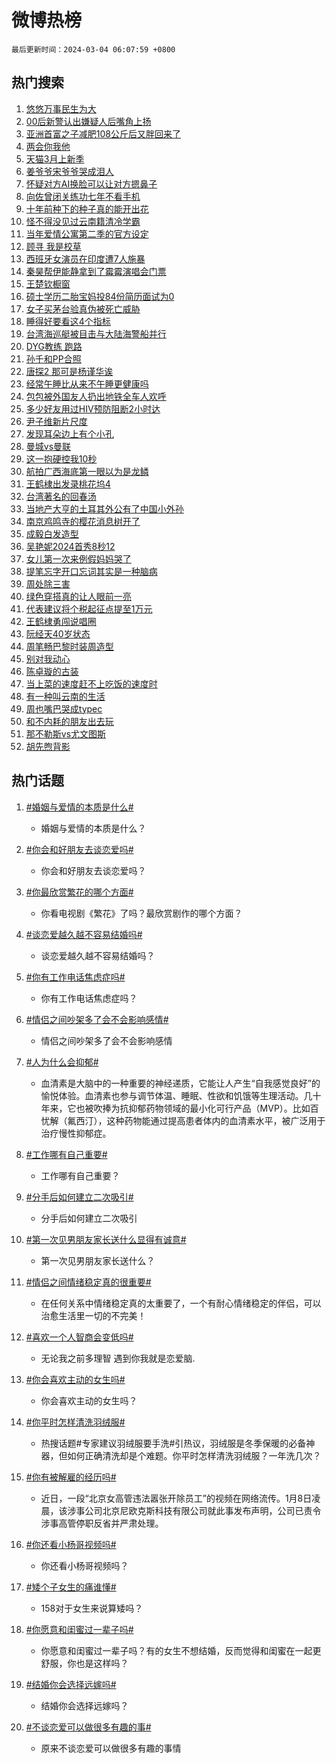 # 微博热榜

`最后更新时间：2024-03-04 06:07:59 +0800`

## 热门搜索

1. [悠悠万事民生为大](https://m.weibo.cn/search?containerid=100103type%3D1%26t%3D10%26q%3D%23%E6%82%A0%E6%82%A0%E4%B8%87%E4%BA%8B%E6%B0%91%E7%94%9F%E4%B8%BA%E5%A4%A7%23&stream_entry_id=51&isnewpage=1&extparam=seat%3D1%26pos%3D0%26cate%3D10103%26stream_entry_id%3D51%26dgr%3D0%26q%3D%2523%25E6%2582%25A0%25E6%2582%25A0%25E4%25B8%2587%25E4%25BA%258B%25E6%25B0%2591%25E7%2594%259F%25E4%25B8%25BA%25E5%25A4%25A7%2523%26c_type%3D51%26filter_type%3Drealtimehot%26display_time%3D1709503678%26pre_seqid%3D17095036780890412475)
1. [00后新警认出嫌疑人后嘴角上扬](https://m.weibo.cn/search?containerid=100103type%3D1%26t%3D10%26q%3D%2300%E5%90%8E%E6%96%B0%E8%AD%A6%E8%AE%A4%E5%87%BA%E5%AB%8C%E7%96%91%E4%BA%BA%E5%90%8E%E5%98%B4%E8%A7%92%E4%B8%8A%E6%89%AC%23&stream_entry_id=31&isnewpage=1&extparam=seat%3D1%26flag%3D32768%26band_rank%3D1%26q%3D%252300%25E5%2590%258E%25E6%2596%25B0%25E8%25AD%25A6%25E8%25AE%25A4%25E5%2587%25BA%25E5%25AB%258C%25E7%2596%2591%25E4%25BA%25BA%25E5%2590%258E%25E5%2598%25B4%25E8%25A7%2592%25E4%25B8%258A%25E6%2589%25AC%2523%26c_type%3D31%26cate%3D5001%26stream_entry_id%3D31%26dgr%3D0%26pos%3D0%26lcate%3D5001%26filter_type%3Drealtimehot%26realpos%3D1%26display_time%3D1709503678%26pre_seqid%3D17095036780890412475)
1. [亚洲首富之子减肥108公斤后又胖回来了](https://m.weibo.cn/search?containerid=100103type%3D1%26t%3D10%26q%3D%23%E4%BA%9A%E6%B4%B2%E9%A6%96%E5%AF%8C%E4%B9%8B%E5%AD%90%E5%87%8F%E8%82%A5108%E5%85%AC%E6%96%A4%E5%90%8E%E5%8F%88%E8%83%96%E5%9B%9E%E6%9D%A5%E4%BA%86%23&stream_entry_id=31&isnewpage=1&extparam=seat%3D1%26flag%3D2%26band_rank%3D2%26q%3D%2523%25E4%25BA%259A%25E6%25B4%25B2%25E9%25A6%2596%25E5%25AF%258C%25E4%25B9%258B%25E5%25AD%2590%25E5%2587%258F%25E8%2582%25A5108%25E5%2585%25AC%25E6%2596%25A4%25E5%2590%258E%25E5%258F%2588%25E8%2583%2596%25E5%259B%259E%25E6%259D%25A5%25E4%25BA%2586%2523%26c_type%3D31%26cate%3D5001%26stream_entry_id%3D31%26dgr%3D0%26pos%3D1%26lcate%3D5001%26filter_type%3Drealtimehot%26realpos%3D2%26display_time%3D1709503678%26pre_seqid%3D17095036780890412475)
1. [两会你我他](https://m.weibo.cn/search?containerid=100103type%3D1%26t%3D10%26q%3D%23%E4%B8%A4%E4%BC%9A%E4%BD%A0%E6%88%91%E4%BB%96%23&stream_entry_id=31&isnewpage=1&extparam=seat%3D1%26flag%3D0%26band_rank%3D3%26q%3D%2523%25E4%25B8%25A4%25E4%25BC%259A%25E4%25BD%25A0%25E6%2588%2591%25E4%25BB%2596%2523%26c_type%3D31%26cate%3D5001%26stream_entry_id%3D31%26dgr%3D0%26pos%3D2%26lcate%3D5001%26filter_type%3Drealtimehot%26realpos%3D3%26display_time%3D1709503678%26pre_seqid%3D17095036780890412475)
1. [天猫3月上新季](https://m.weibo.cn/search?containerid=100103type%3D1%26t%3D10%26q%3D%23%E5%A4%A9%E7%8C%AB3%E6%9C%88%E4%B8%8A%E6%96%B0%E5%AD%A3%23&stream_entry_id=31&isnewpage=1&extparam=seat%3D1%26pos%3D3%26band_rank%3D4%26q%3D%2523%25E5%25A4%25A9%25E7%258C%25AB3%25E6%259C%2588%25E4%25B8%258A%25E6%2596%25B0%25E5%25AD%25A3%2523%26c_type%3D31%26dgr%3D0%26adid%3D225675%26cate%3D5001%26stream_entry_id%3D31%26topic_ad%3D1%26lcate%3D5001%26filter_type%3Drealtimehot%26is_ad_pos%3D1%26display_time%3D1709503678%26pre_seqid%3D17095036780890412475)
1. [姜爷爷宋爷爷哭成泪人](https://m.weibo.cn/search?containerid=100103type%3D1%26t%3D10%26q%3D%23%E5%A7%9C%E7%88%B7%E7%88%B7%E5%AE%8B%E7%88%B7%E7%88%B7%E5%93%AD%E6%88%90%E6%B3%AA%E4%BA%BA%23&stream_entry_id=31&isnewpage=1&extparam=seat%3D1%26flag%3D2%26band_rank%3D4%26q%3D%2523%25E5%25A7%259C%25E7%2588%25B7%25E7%2588%25B7%25E5%25AE%258B%25E7%2588%25B7%25E7%2588%25B7%25E5%2593%25AD%25E6%2588%2590%25E6%25B3%25AA%25E4%25BA%25BA%2523%26c_type%3D31%26cate%3D5001%26stream_entry_id%3D31%26dgr%3D0%26pos%3D4%26lcate%3D5001%26filter_type%3Drealtimehot%26realpos%3D4%26display_time%3D1709503678%26pre_seqid%3D17095036780890412475)
1. [怀疑对方AI换脸可以让对方摁鼻子](https://m.weibo.cn/search?containerid=100103type%3D1%26t%3D10%26q%3D%23%E6%80%80%E7%96%91%E5%AF%B9%E6%96%B9AI%E6%8D%A2%E8%84%B8%E5%8F%AF%E4%BB%A5%E8%AE%A9%E5%AF%B9%E6%96%B9%E6%91%81%E9%BC%BB%E5%AD%90%23&stream_entry_id=31&isnewpage=1&extparam=seat%3D1%26flag%3D2%26band_rank%3D5%26q%3D%2523%25E6%2580%2580%25E7%2596%2591%25E5%25AF%25B9%25E6%2596%25B9AI%25E6%258D%25A2%25E8%2584%25B8%25E5%258F%25AF%25E4%25BB%25A5%25E8%25AE%25A9%25E5%25AF%25B9%25E6%2596%25B9%25E6%2591%2581%25E9%25BC%25BB%25E5%25AD%2590%2523%26c_type%3D31%26cate%3D5001%26stream_entry_id%3D31%26dgr%3D0%26pos%3D5%26lcate%3D5001%26filter_type%3Drealtimehot%26realpos%3D5%26display_time%3D1709503678%26pre_seqid%3D17095036780890412475)
1. [向佐曾闭关练功七年不看手机](https://m.weibo.cn/search?containerid=100103type%3D1%26t%3D10%26q%3D%E5%90%91%E4%BD%90%E6%9B%BE%E9%97%AD%E5%85%B3%E7%BB%83%E5%8A%9F%E4%B8%83%E5%B9%B4%E4%B8%8D%E7%9C%8B%E6%89%8B%E6%9C%BA&stream_entry_id=31&isnewpage=1&extparam=seat%3D1%26flag%3D2%26band_rank%3D6%26q%3D%25E5%2590%2591%25E4%25BD%2590%25E6%259B%25BE%25E9%2597%25AD%25E5%2585%25B3%25E7%25BB%2583%25E5%258A%259F%25E4%25B8%2583%25E5%25B9%25B4%25E4%25B8%258D%25E7%259C%258B%25E6%2589%258B%25E6%259C%25BA%26c_type%3D31%26cate%3D5001%26stream_entry_id%3D31%26dgr%3D0%26pos%3D6%26lcate%3D5001%26filter_type%3Drealtimehot%26realpos%3D6%26display_time%3D1709503678%26pre_seqid%3D17095036780890412475)
1. [十年前种下的种子真的能开出花](https://m.weibo.cn/search?containerid=100103type%3D1%26t%3D10%26q%3D%23%E5%8D%81%E5%B9%B4%E5%89%8D%E7%A7%8D%E4%B8%8B%E7%9A%84%E7%A7%8D%E5%AD%90%E7%9C%9F%E7%9A%84%E8%83%BD%E5%BC%80%E5%87%BA%E8%8A%B1%23&stream_entry_id=31&isnewpage=1&extparam=seat%3D1%26flag%3D32768%26band_rank%3D7%26q%3D%2523%25E5%258D%2581%25E5%25B9%25B4%25E5%2589%258D%25E7%25A7%258D%25E4%25B8%258B%25E7%259A%2584%25E7%25A7%258D%25E5%25AD%2590%25E7%259C%259F%25E7%259A%2584%25E8%2583%25BD%25E5%25BC%2580%25E5%2587%25BA%25E8%258A%25B1%2523%26c_type%3D31%26cate%3D5001%26stream_entry_id%3D31%26dgr%3D0%26pos%3D7%26lcate%3D5001%26filter_type%3Drealtimehot%26realpos%3D7%26display_time%3D1709503678%26pre_seqid%3D17095036780890412475)
1. [怪不得没见过云南籍清冷学霸](https://m.weibo.cn/search?containerid=100103type%3D1%26t%3D10%26q%3D%23%E6%80%AA%E4%B8%8D%E5%BE%97%E6%B2%A1%E8%A7%81%E8%BF%87%E4%BA%91%E5%8D%97%E7%B1%8D%E6%B8%85%E5%86%B7%E5%AD%A6%E9%9C%B8%23&stream_entry_id=31&isnewpage=1&extparam=seat%3D1%26flag%3D2%26band_rank%3D8%26q%3D%2523%25E6%2580%25AA%25E4%25B8%258D%25E5%25BE%2597%25E6%25B2%25A1%25E8%25A7%2581%25E8%25BF%2587%25E4%25BA%2591%25E5%258D%2597%25E7%25B1%258D%25E6%25B8%2585%25E5%2586%25B7%25E5%25AD%25A6%25E9%259C%25B8%2523%26c_type%3D31%26cate%3D5001%26stream_entry_id%3D31%26dgr%3D0%26pos%3D8%26lcate%3D5001%26filter_type%3Drealtimehot%26realpos%3D8%26display_time%3D1709503678%26pre_seqid%3D17095036780890412475)
1. [当年爱情公寓第二季的官方设定](https://m.weibo.cn/search?containerid=100103type%3D1%26t%3D10%26q%3D%23%E5%BD%93%E5%B9%B4%E7%88%B1%E6%83%85%E5%85%AC%E5%AF%93%E7%AC%AC%E4%BA%8C%E5%AD%A3%E7%9A%84%E5%AE%98%E6%96%B9%E8%AE%BE%E5%AE%9A%23&stream_entry_id=31&isnewpage=1&extparam=seat%3D1%26flag%3D2%26band_rank%3D9%26q%3D%2523%25E5%25BD%2593%25E5%25B9%25B4%25E7%2588%25B1%25E6%2583%2585%25E5%2585%25AC%25E5%25AF%2593%25E7%25AC%25AC%25E4%25BA%258C%25E5%25AD%25A3%25E7%259A%2584%25E5%25AE%2598%25E6%2596%25B9%25E8%25AE%25BE%25E5%25AE%259A%2523%26c_type%3D31%26cate%3D5001%26stream_entry_id%3D31%26dgr%3D0%26pos%3D9%26lcate%3D5001%26filter_type%3Drealtimehot%26realpos%3D9%26display_time%3D1709503678%26pre_seqid%3D17095036780890412475)
1. [顾寻 我是校草](https://m.weibo.cn/search?containerid=100103type%3D1%26t%3D10%26q%3D%E9%A1%BE%E5%AF%BB+%E6%88%91%E6%98%AF%E6%A0%A1%E8%8D%89&stream_entry_id=31&isnewpage=1&extparam=seat%3D1%26flag%3D2%26band_rank%3D10%26q%3D%25E9%25A1%25BE%25E5%25AF%25BB%2520%25E6%2588%2591%25E6%2598%25AF%25E6%25A0%25A1%25E8%258D%2589%26c_type%3D31%26cate%3D5001%26stream_entry_id%3D31%26dgr%3D0%26pos%3D10%26lcate%3D5001%26filter_type%3Drealtimehot%26realpos%3D10%26display_time%3D1709503678%26pre_seqid%3D17095036780890412475)
1. [西班牙女演员在印度遭7人施暴](https://m.weibo.cn/search?containerid=100103type%3D1%26t%3D10%26q%3D%23%E8%A5%BF%E7%8F%AD%E7%89%99%E5%A5%B3%E6%BC%94%E5%91%98%E5%9C%A8%E5%8D%B0%E5%BA%A6%E9%81%AD7%E4%BA%BA%E6%96%BD%E6%9A%B4%23&stream_entry_id=31&isnewpage=1&extparam=seat%3D1%26flag%3D2%26band_rank%3D11%26q%3D%2523%25E8%25A5%25BF%25E7%258F%25AD%25E7%2589%2599%25E5%25A5%25B3%25E6%25BC%2594%25E5%2591%2598%25E5%259C%25A8%25E5%258D%25B0%25E5%25BA%25A6%25E9%2581%25AD7%25E4%25BA%25BA%25E6%2596%25BD%25E6%259A%25B4%2523%26c_type%3D31%26cate%3D5001%26stream_entry_id%3D31%26dgr%3D0%26pos%3D11%26lcate%3D5001%26filter_type%3Drealtimehot%26realpos%3D11%26display_time%3D1709503678%26pre_seqid%3D17095036780890412475)
1. [秦昊帮伊能静拿到了霉霉演唱会门票](https://m.weibo.cn/search?containerid=100103type%3D1%26t%3D10%26q%3D%23%E7%A7%A6%E6%98%8A%E5%B8%AE%E4%BC%8A%E8%83%BD%E9%9D%99%E6%8B%BF%E5%88%B0%E4%BA%86%E9%9C%89%E9%9C%89%E6%BC%94%E5%94%B1%E4%BC%9A%E9%97%A8%E7%A5%A8%23&stream_entry_id=31&isnewpage=1&extparam=seat%3D1%26flag%3D2%26band_rank%3D12%26q%3D%2523%25E7%25A7%25A6%25E6%2598%258A%25E5%25B8%25AE%25E4%25BC%258A%25E8%2583%25BD%25E9%259D%2599%25E6%258B%25BF%25E5%2588%25B0%25E4%25BA%2586%25E9%259C%2589%25E9%259C%2589%25E6%25BC%2594%25E5%2594%25B1%25E4%25BC%259A%25E9%2597%25A8%25E7%25A5%25A8%2523%26c_type%3D31%26cate%3D5001%26stream_entry_id%3D31%26dgr%3D0%26pos%3D12%26lcate%3D5001%26filter_type%3Drealtimehot%26realpos%3D12%26display_time%3D1709503678%26pre_seqid%3D17095036780890412475)
1. [王楚钦橱窗](https://m.weibo.cn/search?containerid=100103type%3D1%26t%3D10%26q%3D%E7%8E%8B%E6%A5%9A%E9%92%A6%E6%A9%B1%E7%AA%97&stream_entry_id=31&isnewpage=1&extparam=seat%3D1%26flag%3D2%26band_rank%3D13%26q%3D%25E7%258E%258B%25E6%25A5%259A%25E9%2592%25A6%25E6%25A9%25B1%25E7%25AA%2597%26c_type%3D31%26cate%3D5001%26stream_entry_id%3D31%26dgr%3D0%26pos%3D13%26lcate%3D5001%26filter_type%3Drealtimehot%26realpos%3D13%26display_time%3D1709503678%26pre_seqid%3D17095036780890412475)
1. [硕士学历二胎宝妈投84份简历面试为0](https://m.weibo.cn/search?containerid=100103type%3D1%26t%3D10%26q%3D%23%E7%A1%95%E5%A3%AB%E5%AD%A6%E5%8E%86%E4%BA%8C%E8%83%8E%E5%AE%9D%E5%A6%88%E6%8A%9584%E4%BB%BD%E7%AE%80%E5%8E%86%E9%9D%A2%E8%AF%95%E4%B8%BA0%23&stream_entry_id=31&isnewpage=1&extparam=seat%3D1%26flag%3D2%26band_rank%3D14%26q%3D%2523%25E7%25A1%2595%25E5%25A3%25AB%25E5%25AD%25A6%25E5%258E%2586%25E4%25BA%258C%25E8%2583%258E%25E5%25AE%259D%25E5%25A6%2588%25E6%258A%259584%25E4%25BB%25BD%25E7%25AE%2580%25E5%258E%2586%25E9%259D%25A2%25E8%25AF%2595%25E4%25B8%25BA0%2523%26c_type%3D31%26cate%3D5001%26stream_entry_id%3D31%26dgr%3D0%26pos%3D14%26lcate%3D5001%26filter_type%3Drealtimehot%26realpos%3D14%26display_time%3D1709503678%26pre_seqid%3D17095036780890412475)
1. [女子买茅台验真伪被死亡威胁](https://m.weibo.cn/search?containerid=100103type%3D1%26t%3D10%26q%3D%23%E5%A5%B3%E5%AD%90%E4%B9%B0%E8%8C%85%E5%8F%B0%E9%AA%8C%E7%9C%9F%E4%BC%AA%E8%A2%AB%E6%AD%BB%E4%BA%A1%E5%A8%81%E8%83%81%23&stream_entry_id=31&isnewpage=1&extparam=seat%3D1%26flag%3D2%26band_rank%3D15%26q%3D%2523%25E5%25A5%25B3%25E5%25AD%2590%25E4%25B9%25B0%25E8%258C%2585%25E5%258F%25B0%25E9%25AA%258C%25E7%259C%259F%25E4%25BC%25AA%25E8%25A2%25AB%25E6%25AD%25BB%25E4%25BA%25A1%25E5%25A8%2581%25E8%2583%2581%2523%26c_type%3D31%26cate%3D5001%26stream_entry_id%3D31%26dgr%3D0%26pos%3D15%26lcate%3D5001%26filter_type%3Drealtimehot%26realpos%3D15%26display_time%3D1709503678%26pre_seqid%3D17095036780890412475)
1. [睡得好要看这4个指标](https://m.weibo.cn/search?containerid=100103type%3D1%26t%3D10%26q%3D%23%E7%9D%A1%E5%BE%97%E5%A5%BD%E8%A6%81%E7%9C%8B%E8%BF%994%E4%B8%AA%E6%8C%87%E6%A0%87%23&stream_entry_id=31&isnewpage=1&extparam=seat%3D1%26flag%3D1%26band_rank%3D16%26q%3D%2523%25E7%259D%25A1%25E5%25BE%2597%25E5%25A5%25BD%25E8%25A6%2581%25E7%259C%258B%25E8%25BF%25994%25E4%25B8%25AA%25E6%258C%2587%25E6%25A0%2587%2523%26c_type%3D31%26cate%3D5001%26stream_entry_id%3D31%26dgr%3D0%26pos%3D16%26lcate%3D5001%26filter_type%3Drealtimehot%26realpos%3D16%26display_time%3D1709503678%26pre_seqid%3D17095036780890412475)
1. [台湾海巡艇被目击与大陆海警船并行](https://m.weibo.cn/search?containerid=100103type%3D1%26t%3D10%26q%3D%23%E5%8F%B0%E6%B9%BE%E6%B5%B7%E5%B7%A1%E8%89%87%E8%A2%AB%E7%9B%AE%E5%87%BB%E4%B8%8E%E5%A4%A7%E9%99%86%E6%B5%B7%E8%AD%A6%E8%88%B9%E5%B9%B6%E8%A1%8C%23&stream_entry_id=31&isnewpage=1&extparam=seat%3D1%26flag%3D0%26band_rank%3D17%26q%3D%2523%25E5%258F%25B0%25E6%25B9%25BE%25E6%25B5%25B7%25E5%25B7%25A1%25E8%2589%2587%25E8%25A2%25AB%25E7%259B%25AE%25E5%2587%25BB%25E4%25B8%258E%25E5%25A4%25A7%25E9%2599%2586%25E6%25B5%25B7%25E8%25AD%25A6%25E8%2588%25B9%25E5%25B9%25B6%25E8%25A1%258C%2523%26c_type%3D31%26cate%3D5001%26stream_entry_id%3D31%26dgr%3D0%26pos%3D17%26lcate%3D5001%26filter_type%3Drealtimehot%26realpos%3D17%26display_time%3D1709503678%26pre_seqid%3D17095036780890412475)
1. [DYG教练 跑路](https://m.weibo.cn/search?containerid=100103type%3D1%26t%3D10%26q%3DDYG%E6%95%99%E7%BB%83+%E8%B7%91%E8%B7%AF&stream_entry_id=31&isnewpage=1&extparam=seat%3D1%26flag%3D0%26band_rank%3D18%26q%3DDYG%25E6%2595%2599%25E7%25BB%2583%2520%25E8%25B7%2591%25E8%25B7%25AF%26c_type%3D31%26cate%3D5001%26stream_entry_id%3D31%26dgr%3D0%26pos%3D18%26lcate%3D5001%26filter_type%3Drealtimehot%26realpos%3D18%26display_time%3D1709503678%26pre_seqid%3D17095036780890412475)
1. [孙千和PP合照](https://m.weibo.cn/search?containerid=100103type%3D1%26t%3D10%26q%3D%23%E5%AD%99%E5%8D%83%E5%92%8CPP%E5%90%88%E7%85%A7%23&stream_entry_id=31&isnewpage=1&extparam=seat%3D1%26flag%3D0%26band_rank%3D19%26q%3D%2523%25E5%25AD%2599%25E5%258D%2583%25E5%2592%258CPP%25E5%2590%2588%25E7%2585%25A7%2523%26c_type%3D31%26cate%3D5001%26stream_entry_id%3D31%26dgr%3D0%26pos%3D19%26lcate%3D5001%26filter_type%3Drealtimehot%26realpos%3D19%26display_time%3D1709503678%26pre_seqid%3D17095036780890412475)
1. [唐探2 那可是杨谨华诶](https://m.weibo.cn/search?containerid=100103type%3D1%26t%3D10%26q%3D%E5%94%90%E6%8E%A22+%E9%82%A3%E5%8F%AF%E6%98%AF%E6%9D%A8%E8%B0%A8%E5%8D%8E%E8%AF%B6&stream_entry_id=31&isnewpage=1&extparam=seat%3D1%26flag%3D0%26band_rank%3D20%26q%3D%25E5%2594%2590%25E6%258E%25A22%2520%25E9%2582%25A3%25E5%258F%25AF%25E6%2598%25AF%25E6%259D%25A8%25E8%25B0%25A8%25E5%258D%258E%25E8%25AF%25B6%26c_type%3D31%26cate%3D5001%26stream_entry_id%3D31%26dgr%3D0%26pos%3D20%26lcate%3D5001%26filter_type%3Drealtimehot%26realpos%3D20%26display_time%3D1709503678%26pre_seqid%3D17095036780890412475)
1. [经常午睡比从来不午睡更健康吗](https://m.weibo.cn/search?containerid=100103type%3D1%26t%3D10%26q%3D%23%E7%BB%8F%E5%B8%B8%E5%8D%88%E7%9D%A1%E6%AF%94%E4%BB%8E%E6%9D%A5%E4%B8%8D%E5%8D%88%E7%9D%A1%E6%9B%B4%E5%81%A5%E5%BA%B7%E5%90%97%23&stream_entry_id=31&isnewpage=1&extparam=seat%3D1%26flag%3D0%26band_rank%3D21%26q%3D%2523%25E7%25BB%258F%25E5%25B8%25B8%25E5%258D%2588%25E7%259D%25A1%25E6%25AF%2594%25E4%25BB%258E%25E6%259D%25A5%25E4%25B8%258D%25E5%258D%2588%25E7%259D%25A1%25E6%259B%25B4%25E5%2581%25A5%25E5%25BA%25B7%25E5%2590%2597%2523%26c_type%3D31%26cate%3D5001%26stream_entry_id%3D31%26dgr%3D0%26pos%3D21%26lcate%3D5001%26filter_type%3Drealtimehot%26realpos%3D21%26display_time%3D1709503678%26pre_seqid%3D17095036780890412475)
1. [包包被外国友人扔出地铁全车人欢呼](https://m.weibo.cn/search?containerid=100103type%3D1%26t%3D10%26q%3D%E5%8C%85%E5%8C%85%E8%A2%AB%E5%A4%96%E5%9B%BD%E5%8F%8B%E4%BA%BA%E6%89%94%E5%87%BA%E5%9C%B0%E9%93%81%E5%85%A8%E8%BD%A6%E4%BA%BA%E6%AC%A2%E5%91%BC&stream_entry_id=31&isnewpage=1&extparam=seat%3D1%26flag%3D0%26band_rank%3D22%26q%3D%25E5%258C%2585%25E5%258C%2585%25E8%25A2%25AB%25E5%25A4%2596%25E5%259B%25BD%25E5%258F%258B%25E4%25BA%25BA%25E6%2589%2594%25E5%2587%25BA%25E5%259C%25B0%25E9%2593%2581%25E5%2585%25A8%25E8%25BD%25A6%25E4%25BA%25BA%25E6%25AC%25A2%25E5%2591%25BC%26c_type%3D31%26cate%3D5001%26stream_entry_id%3D31%26dgr%3D0%26pos%3D22%26lcate%3D5001%26filter_type%3Drealtimehot%26realpos%3D22%26display_time%3D1709503678%26pre_seqid%3D17095036780890412475)
1. [多少好友用过HIV预防阻断2小时达](https://m.weibo.cn/search?containerid=100103type%3D1%26t%3D10%26q%3D%23%E5%A4%9A%E5%B0%91%E5%A5%BD%E5%8F%8B%E7%94%A8%E8%BF%87HIV%E9%A2%84%E9%98%B2%E9%98%BB%E6%96%AD2%E5%B0%8F%E6%97%B6%E8%BE%BE%23&stream_entry_id=31&isnewpage=1&extparam=seat%3D1%26flag%3D0%26band_rank%3D23%26q%3D%2523%25E5%25A4%259A%25E5%25B0%2591%25E5%25A5%25BD%25E5%258F%258B%25E7%2594%25A8%25E8%25BF%2587HIV%25E9%25A2%2584%25E9%2598%25B2%25E9%2598%25BB%25E6%2596%25AD2%25E5%25B0%258F%25E6%2597%25B6%25E8%25BE%25BE%2523%26c_type%3D31%26cate%3D5001%26stream_entry_id%3D31%26dgr%3D0%26pos%3D23%26lcate%3D5001%26filter_type%3Drealtimehot%26realpos%3D23%26display_time%3D1709503678%26pre_seqid%3D17095036780890412475)
1. [尹子维新片尺度](https://m.weibo.cn/search?containerid=100103type%3D1%26t%3D10%26q%3D%23%E5%B0%B9%E5%AD%90%E7%BB%B4%E6%96%B0%E7%89%87%E5%B0%BA%E5%BA%A6%23&stream_entry_id=31&isnewpage=1&extparam=seat%3D1%26flag%3D0%26band_rank%3D24%26q%3D%2523%25E5%25B0%25B9%25E5%25AD%2590%25E7%25BB%25B4%25E6%2596%25B0%25E7%2589%2587%25E5%25B0%25BA%25E5%25BA%25A6%2523%26c_type%3D31%26cate%3D5001%26stream_entry_id%3D31%26dgr%3D0%26pos%3D24%26lcate%3D5001%26filter_type%3Drealtimehot%26realpos%3D24%26display_time%3D1709503678%26pre_seqid%3D17095036780890412475)
1. [发现耳朵边上有个小孔](https://m.weibo.cn/search?containerid=100103type%3D1%26t%3D10%26q%3D%23%E5%8F%91%E7%8E%B0%E8%80%B3%E6%9C%B5%E8%BE%B9%E4%B8%8A%E6%9C%89%E4%B8%AA%E5%B0%8F%E5%AD%94%23&stream_entry_id=31&isnewpage=1&extparam=seat%3D1%26flag%3D0%26band_rank%3D25%26q%3D%2523%25E5%258F%2591%25E7%258E%25B0%25E8%2580%25B3%25E6%259C%25B5%25E8%25BE%25B9%25E4%25B8%258A%25E6%259C%2589%25E4%25B8%25AA%25E5%25B0%258F%25E5%25AD%2594%2523%26c_type%3D31%26cate%3D5001%26stream_entry_id%3D31%26dgr%3D0%26pos%3D25%26lcate%3D5001%26filter_type%3Drealtimehot%26realpos%3D25%26display_time%3D1709503678%26pre_seqid%3D17095036780890412475)
1. [曼城vs曼联](https://m.weibo.cn/search?containerid=100103type%3D1%26t%3D10%26q%3D%23%E6%9B%BC%E5%9F%8Evs%E6%9B%BC%E8%81%94%23&stream_entry_id=31&isnewpage=1&extparam=seat%3D1%26flag%3D0%26band_rank%3D26%26q%3D%2523%25E6%259B%25BC%25E5%259F%258Evs%25E6%259B%25BC%25E8%2581%2594%2523%26c_type%3D31%26cate%3D5001%26stream_entry_id%3D31%26dgr%3D0%26pos%3D26%26lcate%3D5001%26filter_type%3Drealtimehot%26realpos%3D26%26display_time%3D1709503678%26pre_seqid%3D17095036780890412475)
1. [这一抱硬控我10秒](https://m.weibo.cn/search?containerid=100103type%3D1%26t%3D10%26q%3D%E8%BF%99%E4%B8%80%E6%8A%B1%E7%A1%AC%E6%8E%A7%E6%88%9110%E7%A7%92&stream_entry_id=31&isnewpage=1&extparam=seat%3D1%26flag%3D0%26band_rank%3D27%26q%3D%25E8%25BF%2599%25E4%25B8%2580%25E6%258A%25B1%25E7%25A1%25AC%25E6%258E%25A7%25E6%2588%259110%25E7%25A7%2592%26c_type%3D31%26cate%3D5001%26stream_entry_id%3D31%26dgr%3D0%26pos%3D27%26lcate%3D5001%26filter_type%3Drealtimehot%26realpos%3D27%26display_time%3D1709503678%26pre_seqid%3D17095036780890412475)
1. [航拍广西海底第一眼以为是龙鳞](https://m.weibo.cn/search?containerid=100103type%3D1%26t%3D10%26q%3D%23%E8%88%AA%E6%8B%8D%E5%B9%BF%E8%A5%BF%E6%B5%B7%E5%BA%95%E7%AC%AC%E4%B8%80%E7%9C%BC%E4%BB%A5%E4%B8%BA%E6%98%AF%E9%BE%99%E9%B3%9E%23&stream_entry_id=31&isnewpage=1&extparam=seat%3D1%26flag%3D0%26band_rank%3D28%26q%3D%2523%25E8%2588%25AA%25E6%258B%258D%25E5%25B9%25BF%25E8%25A5%25BF%25E6%25B5%25B7%25E5%25BA%2595%25E7%25AC%25AC%25E4%25B8%2580%25E7%259C%25BC%25E4%25BB%25A5%25E4%25B8%25BA%25E6%2598%25AF%25E9%25BE%2599%25E9%25B3%259E%2523%26c_type%3D31%26cate%3D5001%26stream_entry_id%3D31%26dgr%3D0%26pos%3D28%26lcate%3D5001%26filter_type%3Drealtimehot%26realpos%3D28%26display_time%3D1709503678%26pre_seqid%3D17095036780890412475)
1. [王鹤棣出发录桃花坞4](https://m.weibo.cn/search?containerid=100103type%3D1%26t%3D10%26q%3D%23%E7%8E%8B%E9%B9%A4%E6%A3%A3%E5%87%BA%E5%8F%91%E5%BD%95%E6%A1%83%E8%8A%B1%E5%9D%9E4%23&stream_entry_id=31&isnewpage=1&extparam=seat%3D1%26flag%3D0%26band_rank%3D29%26q%3D%2523%25E7%258E%258B%25E9%25B9%25A4%25E6%25A3%25A3%25E5%2587%25BA%25E5%258F%2591%25E5%25BD%2595%25E6%25A1%2583%25E8%258A%25B1%25E5%259D%259E4%2523%26c_type%3D31%26cate%3D5001%26stream_entry_id%3D31%26dgr%3D0%26pos%3D29%26lcate%3D5001%26filter_type%3Drealtimehot%26realpos%3D29%26display_time%3D1709503678%26pre_seqid%3D17095036780890412475)
1. [台湾著名的回春汤](https://m.weibo.cn/search?containerid=100103type%3D1%26t%3D10%26q%3D%E5%8F%B0%E6%B9%BE%E8%91%97%E5%90%8D%E7%9A%84%E5%9B%9E%E6%98%A5%E6%B1%A4&stream_entry_id=31&isnewpage=1&extparam=seat%3D1%26flag%3D0%26band_rank%3D30%26q%3D%25E5%258F%25B0%25E6%25B9%25BE%25E8%2591%2597%25E5%2590%258D%25E7%259A%2584%25E5%259B%259E%25E6%2598%25A5%25E6%25B1%25A4%26c_type%3D31%26cate%3D5001%26stream_entry_id%3D31%26dgr%3D0%26pos%3D30%26lcate%3D5001%26filter_type%3Drealtimehot%26realpos%3D30%26display_time%3D1709503678%26pre_seqid%3D17095036780890412475)
1. [当地产大亨的土耳其外公有了中国小外孙](https://m.weibo.cn/search?containerid=100103type%3D1%26t%3D10%26q%3D%E5%BD%93%E5%9C%B0%E4%BA%A7%E5%A4%A7%E4%BA%A8%E7%9A%84%E5%9C%9F%E8%80%B3%E5%85%B6%E5%A4%96%E5%85%AC%E6%9C%89%E4%BA%86%E4%B8%AD%E5%9B%BD%E5%B0%8F%E5%A4%96%E5%AD%99&stream_entry_id=31&isnewpage=1&extparam=seat%3D1%26flag%3D0%26band_rank%3D31%26q%3D%25E5%25BD%2593%25E5%259C%25B0%25E4%25BA%25A7%25E5%25A4%25A7%25E4%25BA%25A8%25E7%259A%2584%25E5%259C%259F%25E8%2580%25B3%25E5%2585%25B6%25E5%25A4%2596%25E5%2585%25AC%25E6%259C%2589%25E4%25BA%2586%25E4%25B8%25AD%25E5%259B%25BD%25E5%25B0%258F%25E5%25A4%2596%25E5%25AD%2599%26c_type%3D31%26cate%3D5001%26stream_entry_id%3D31%26dgr%3D0%26pos%3D31%26lcate%3D5001%26filter_type%3Drealtimehot%26realpos%3D31%26display_time%3D1709503678%26pre_seqid%3D17095036780890412475)
1. [南京鸡鸣寺的樱花消息树开了](https://m.weibo.cn/search?containerid=100103type%3D1%26t%3D10%26q%3D%23%E5%8D%97%E4%BA%AC%E9%B8%A1%E9%B8%A3%E5%AF%BA%E7%9A%84%E6%A8%B1%E8%8A%B1%E6%B6%88%E6%81%AF%E6%A0%91%E5%BC%80%E4%BA%86%23&stream_entry_id=31&isnewpage=1&extparam=seat%3D1%26flag%3D0%26band_rank%3D32%26q%3D%2523%25E5%258D%2597%25E4%25BA%25AC%25E9%25B8%25A1%25E9%25B8%25A3%25E5%25AF%25BA%25E7%259A%2584%25E6%25A8%25B1%25E8%258A%25B1%25E6%25B6%2588%25E6%2581%25AF%25E6%25A0%2591%25E5%25BC%2580%25E4%25BA%2586%2523%26c_type%3D31%26cate%3D5001%26stream_entry_id%3D31%26dgr%3D0%26pos%3D32%26lcate%3D5001%26filter_type%3Drealtimehot%26realpos%3D32%26display_time%3D1709503678%26pre_seqid%3D17095036780890412475)
1. [成毅白发造型](https://m.weibo.cn/search?containerid=100103type%3D1%26t%3D10%26q%3D%E6%88%90%E6%AF%85%E7%99%BD%E5%8F%91%E9%80%A0%E5%9E%8B&stream_entry_id=31&isnewpage=1&extparam=seat%3D1%26flag%3D0%26band_rank%3D33%26q%3D%25E6%2588%2590%25E6%25AF%2585%25E7%2599%25BD%25E5%258F%2591%25E9%2580%25A0%25E5%259E%258B%26c_type%3D31%26cate%3D5001%26stream_entry_id%3D31%26dgr%3D0%26pos%3D33%26lcate%3D5001%26filter_type%3Drealtimehot%26realpos%3D33%26display_time%3D1709503678%26pre_seqid%3D17095036780890412475)
1. [吴艳妮2024首秀8秒12](https://m.weibo.cn/search?containerid=100103type%3D1%26t%3D10%26q%3D%23%E5%90%B4%E8%89%B3%E5%A6%AE2024%E9%A6%96%E7%A7%808%E7%A7%9212%23&stream_entry_id=31&isnewpage=1&extparam=seat%3D1%26flag%3D0%26band_rank%3D34%26q%3D%2523%25E5%2590%25B4%25E8%2589%25B3%25E5%25A6%25AE2024%25E9%25A6%2596%25E7%25A7%25808%25E7%25A7%259212%2523%26c_type%3D31%26cate%3D5001%26stream_entry_id%3D31%26dgr%3D0%26pos%3D34%26lcate%3D5001%26filter_type%3Drealtimehot%26realpos%3D34%26display_time%3D1709503678%26pre_seqid%3D17095036780890412475)
1. [女儿第一次来例假妈妈哭了](https://m.weibo.cn/search?containerid=100103type%3D1%26t%3D10%26q%3D%23%E5%A5%B3%E5%84%BF%E7%AC%AC%E4%B8%80%E6%AC%A1%E6%9D%A5%E4%BE%8B%E5%81%87%E5%A6%88%E5%A6%88%E5%93%AD%E4%BA%86%23&stream_entry_id=31&isnewpage=1&extparam=seat%3D1%26flag%3D0%26band_rank%3D35%26q%3D%2523%25E5%25A5%25B3%25E5%2584%25BF%25E7%25AC%25AC%25E4%25B8%2580%25E6%25AC%25A1%25E6%259D%25A5%25E4%25BE%258B%25E5%2581%2587%25E5%25A6%2588%25E5%25A6%2588%25E5%2593%25AD%25E4%25BA%2586%2523%26c_type%3D31%26cate%3D5001%26stream_entry_id%3D31%26dgr%3D0%26pos%3D35%26lcate%3D5001%26filter_type%3Drealtimehot%26realpos%3D35%26display_time%3D1709503678%26pre_seqid%3D17095036780890412475)
1. [提笔忘字开口忘词其实是一种脑病](https://m.weibo.cn/search?containerid=100103type%3D1%26t%3D10%26q%3D%23%E6%8F%90%E7%AC%94%E5%BF%98%E5%AD%97%E5%BC%80%E5%8F%A3%E5%BF%98%E8%AF%8D%E5%85%B6%E5%AE%9E%E6%98%AF%E4%B8%80%E7%A7%8D%E8%84%91%E7%97%85%23&stream_entry_id=31&isnewpage=1&extparam=seat%3D1%26flag%3D1%26band_rank%3D36%26q%3D%2523%25E6%258F%2590%25E7%25AC%2594%25E5%25BF%2598%25E5%25AD%2597%25E5%25BC%2580%25E5%258F%25A3%25E5%25BF%2598%25E8%25AF%258D%25E5%2585%25B6%25E5%25AE%259E%25E6%2598%25AF%25E4%25B8%2580%25E7%25A7%258D%25E8%2584%2591%25E7%2597%2585%2523%26c_type%3D31%26cate%3D5001%26stream_entry_id%3D31%26dgr%3D0%26pos%3D36%26lcate%3D5001%26filter_type%3Drealtimehot%26realpos%3D36%26display_time%3D1709503678%26pre_seqid%3D17095036780890412475)
1. [周处除三害](https://m.weibo.cn/search?containerid=100103type%3D1%26t%3D10%26q%3D%E5%91%A8%E5%A4%84%E9%99%A4%E4%B8%89%E5%AE%B3&stream_entry_id=31&isnewpage=1&extparam=seat%3D1%26flag%3D0%26band_rank%3D37%26q%3D%25E5%2591%25A8%25E5%25A4%2584%25E9%2599%25A4%25E4%25B8%2589%25E5%25AE%25B3%26c_type%3D31%26cate%3D5001%26stream_entry_id%3D31%26dgr%3D0%26pos%3D37%26lcate%3D5001%26filter_type%3Drealtimehot%26realpos%3D37%26display_time%3D1709503678%26pre_seqid%3D17095036780890412475)
1. [绿色穿搭真的让人眼前一亮](https://m.weibo.cn/search?containerid=100103type%3D1%26t%3D10%26q%3D%23%E7%BB%BF%E8%89%B2%E7%A9%BF%E6%90%AD%E7%9C%9F%E7%9A%84%E8%AE%A9%E4%BA%BA%E7%9C%BC%E5%89%8D%E4%B8%80%E4%BA%AE%23&stream_entry_id=31&isnewpage=1&extparam=seat%3D1%26flag%3D0%26band_rank%3D38%26q%3D%2523%25E7%25BB%25BF%25E8%2589%25B2%25E7%25A9%25BF%25E6%2590%25AD%25E7%259C%259F%25E7%259A%2584%25E8%25AE%25A9%25E4%25BA%25BA%25E7%259C%25BC%25E5%2589%258D%25E4%25B8%2580%25E4%25BA%25AE%2523%26c_type%3D31%26cate%3D5001%26stream_entry_id%3D31%26dgr%3D0%26pos%3D38%26lcate%3D5001%26filter_type%3Drealtimehot%26realpos%3D38%26display_time%3D1709503678%26pre_seqid%3D17095036780890412475)
1. [代表建议将个税起征点提至1万元](https://m.weibo.cn/search?containerid=100103type%3D1%26t%3D10%26q%3D%23%E4%BB%A3%E8%A1%A8%E5%BB%BA%E8%AE%AE%E5%B0%86%E4%B8%AA%E7%A8%8E%E8%B5%B7%E5%BE%81%E7%82%B9%E6%8F%90%E8%87%B31%E4%B8%87%E5%85%83%23&stream_entry_id=31&isnewpage=1&extparam=seat%3D1%26flag%3D0%26band_rank%3D39%26q%3D%2523%25E4%25BB%25A3%25E8%25A1%25A8%25E5%25BB%25BA%25E8%25AE%25AE%25E5%25B0%2586%25E4%25B8%25AA%25E7%25A8%258E%25E8%25B5%25B7%25E5%25BE%2581%25E7%2582%25B9%25E6%258F%2590%25E8%2587%25B31%25E4%25B8%2587%25E5%2585%2583%2523%26c_type%3D31%26cate%3D5001%26stream_entry_id%3D31%26dgr%3D0%26pos%3D39%26lcate%3D5001%26filter_type%3Drealtimehot%26realpos%3D39%26display_time%3D1709503678%26pre_seqid%3D17095036780890412475)
1. [王鹤棣勇闯说唱圈](https://m.weibo.cn/search?containerid=100103type%3D1%26t%3D10%26q%3D%23%E7%8E%8B%E9%B9%A4%E6%A3%A3%E5%8B%87%E9%97%AF%E8%AF%B4%E5%94%B1%E5%9C%88%23&stream_entry_id=31&isnewpage=1&extparam=seat%3D1%26flag%3D0%26band_rank%3D40%26q%3D%2523%25E7%258E%258B%25E9%25B9%25A4%25E6%25A3%25A3%25E5%258B%2587%25E9%2597%25AF%25E8%25AF%25B4%25E5%2594%25B1%25E5%259C%2588%2523%26c_type%3D31%26cate%3D5001%26stream_entry_id%3D31%26dgr%3D0%26pos%3D40%26lcate%3D5001%26filter_type%3Drealtimehot%26realpos%3D40%26display_time%3D1709503678%26pre_seqid%3D17095036780890412475)
1. [阮经天40岁状态](https://m.weibo.cn/search?containerid=100103type%3D1%26t%3D10%26q%3D%23%E9%98%AE%E7%BB%8F%E5%A4%A940%E5%B2%81%E7%8A%B6%E6%80%81%23&stream_entry_id=31&isnewpage=1&extparam=seat%3D1%26flag%3D0%26band_rank%3D41%26q%3D%2523%25E9%2598%25AE%25E7%25BB%258F%25E5%25A4%25A940%25E5%25B2%2581%25E7%258A%25B6%25E6%2580%2581%2523%26c_type%3D31%26cate%3D5001%26stream_entry_id%3D31%26dgr%3D0%26pos%3D41%26lcate%3D5001%26filter_type%3Drealtimehot%26realpos%3D41%26display_time%3D1709503678%26pre_seqid%3D17095036780890412475)
1. [周笔畅巴黎时装周造型](https://m.weibo.cn/search?containerid=100103type%3D1%26t%3D10%26q%3D%E5%91%A8%E7%AC%94%E7%95%85%E5%B7%B4%E9%BB%8E%E6%97%B6%E8%A3%85%E5%91%A8%E9%80%A0%E5%9E%8B&stream_entry_id=31&isnewpage=1&extparam=seat%3D1%26flag%3D0%26band_rank%3D42%26q%3D%25E5%2591%25A8%25E7%25AC%2594%25E7%2595%2585%25E5%25B7%25B4%25E9%25BB%258E%25E6%2597%25B6%25E8%25A3%2585%25E5%2591%25A8%25E9%2580%25A0%25E5%259E%258B%26c_type%3D31%26cate%3D5001%26stream_entry_id%3D31%26dgr%3D0%26pos%3D42%26lcate%3D5001%26filter_type%3Drealtimehot%26realpos%3D42%26display_time%3D1709503678%26pre_seqid%3D17095036780890412475)
1. [别对我动心](https://m.weibo.cn/search?containerid=100103type%3D1%26t%3D10%26q%3D%E5%88%AB%E5%AF%B9%E6%88%91%E5%8A%A8%E5%BF%83&stream_entry_id=31&isnewpage=1&extparam=seat%3D1%26flag%3D0%26band_rank%3D43%26q%3D%25E5%2588%25AB%25E5%25AF%25B9%25E6%2588%2591%25E5%258A%25A8%25E5%25BF%2583%26c_type%3D31%26cate%3D5001%26stream_entry_id%3D31%26dgr%3D0%26pos%3D43%26lcate%3D5001%26filter_type%3Drealtimehot%26realpos%3D43%26display_time%3D1709503678%26pre_seqid%3D17095036780890412475)
1. [陈卓璇的古装](https://m.weibo.cn/search?containerid=100103type%3D1%26t%3D10%26q%3D%23%E9%99%88%E5%8D%93%E7%92%87%E7%9A%84%E5%8F%A4%E8%A3%85%23&stream_entry_id=31&isnewpage=1&extparam=seat%3D1%26flag%3D0%26band_rank%3D44%26q%3D%2523%25E9%2599%2588%25E5%258D%2593%25E7%2592%2587%25E7%259A%2584%25E5%258F%25A4%25E8%25A3%2585%2523%26c_type%3D31%26cate%3D5001%26stream_entry_id%3D31%26dgr%3D0%26pos%3D44%26lcate%3D5001%26filter_type%3Drealtimehot%26realpos%3D44%26display_time%3D1709503678%26pre_seqid%3D17095036780890412475)
1. [当上菜的速度赶不上吃饭的速度时](https://m.weibo.cn/search?containerid=100103type%3D1%26t%3D10%26q%3D%E5%BD%93%E4%B8%8A%E8%8F%9C%E7%9A%84%E9%80%9F%E5%BA%A6%E8%B5%B6%E4%B8%8D%E4%B8%8A%E5%90%83%E9%A5%AD%E7%9A%84%E9%80%9F%E5%BA%A6%E6%97%B6&stream_entry_id=31&isnewpage=1&extparam=seat%3D1%26flag%3D0%26band_rank%3D45%26q%3D%25E5%25BD%2593%25E4%25B8%258A%25E8%258F%259C%25E7%259A%2584%25E9%2580%259F%25E5%25BA%25A6%25E8%25B5%25B6%25E4%25B8%258D%25E4%25B8%258A%25E5%2590%2583%25E9%25A5%25AD%25E7%259A%2584%25E9%2580%259F%25E5%25BA%25A6%25E6%2597%25B6%26c_type%3D31%26cate%3D5001%26stream_entry_id%3D31%26dgr%3D0%26pos%3D45%26lcate%3D5001%26filter_type%3Drealtimehot%26realpos%3D45%26display_time%3D1709503678%26pre_seqid%3D17095036780890412475)
1. [有一种叫云南的生活](https://m.weibo.cn/search?containerid=100103type%3D1%26t%3D10%26q%3D%23%E6%9C%89%E4%B8%80%E7%A7%8D%E5%8F%AB%E4%BA%91%E5%8D%97%E7%9A%84%E7%94%9F%E6%B4%BB%23&stream_entry_id=31&isnewpage=1&extparam=seat%3D1%26flag%3D1%26band_rank%3D46%26q%3D%2523%25E6%259C%2589%25E4%25B8%2580%25E7%25A7%258D%25E5%258F%25AB%25E4%25BA%2591%25E5%258D%2597%25E7%259A%2584%25E7%2594%259F%25E6%25B4%25BB%2523%26c_type%3D31%26cate%3D5001%26stream_entry_id%3D31%26dgr%3D0%26pos%3D46%26lcate%3D5001%26filter_type%3Drealtimehot%26realpos%3D46%26display_time%3D1709503678%26pre_seqid%3D17095036780890412475)
1. [周也嘴巴哭成typec](https://m.weibo.cn/search?containerid=100103type%3D1%26t%3D10%26q%3D%E5%91%A8%E4%B9%9F%E5%98%B4%E5%B7%B4%E5%93%AD%E6%88%90typec&stream_entry_id=31&isnewpage=1&extparam=seat%3D1%26flag%3D0%26band_rank%3D47%26q%3D%25E5%2591%25A8%25E4%25B9%259F%25E5%2598%25B4%25E5%25B7%25B4%25E5%2593%25AD%25E6%2588%2590typec%26c_type%3D31%26cate%3D5001%26stream_entry_id%3D31%26dgr%3D0%26pos%3D47%26lcate%3D5001%26filter_type%3Drealtimehot%26realpos%3D47%26display_time%3D1709503678%26pre_seqid%3D17095036780890412475)
1. [和不内耗的朋友出去玩](https://m.weibo.cn/search?containerid=100103type%3D1%26t%3D10%26q%3D%E5%92%8C%E4%B8%8D%E5%86%85%E8%80%97%E7%9A%84%E6%9C%8B%E5%8F%8B%E5%87%BA%E5%8E%BB%E7%8E%A9&stream_entry_id=31&isnewpage=1&extparam=seat%3D1%26flag%3D0%26band_rank%3D48%26q%3D%25E5%2592%258C%25E4%25B8%258D%25E5%2586%2585%25E8%2580%2597%25E7%259A%2584%25E6%259C%258B%25E5%258F%258B%25E5%2587%25BA%25E5%258E%25BB%25E7%258E%25A9%26c_type%3D31%26cate%3D5001%26stream_entry_id%3D31%26dgr%3D0%26pos%3D48%26lcate%3D5001%26filter_type%3Drealtimehot%26realpos%3D48%26display_time%3D1709503678%26pre_seqid%3D17095036780890412475)
1. [那不勒斯vs尤文图斯](https://m.weibo.cn/search?containerid=100103type%3D1%26t%3D10%26q%3D%23%E9%82%A3%E4%B8%8D%E5%8B%92%E6%96%AFvs%E5%B0%A4%E6%96%87%E5%9B%BE%E6%96%AF%23&stream_entry_id=31&isnewpage=1&extparam=seat%3D1%26flag%3D0%26band_rank%3D49%26q%3D%2523%25E9%2582%25A3%25E4%25B8%258D%25E5%258B%2592%25E6%2596%25AFvs%25E5%25B0%25A4%25E6%2596%2587%25E5%259B%25BE%25E6%2596%25AF%2523%26c_type%3D31%26cate%3D5001%26stream_entry_id%3D31%26dgr%3D0%26pos%3D49%26lcate%3D5001%26filter_type%3Drealtimehot%26realpos%3D49%26display_time%3D1709503678%26pre_seqid%3D17095036780890412475)
1. [胡先煦背影](https://m.weibo.cn/search?containerid=100103type%3D1%26t%3D10%26q%3D%E8%83%A1%E5%85%88%E7%85%A6%E8%83%8C%E5%BD%B1&stream_entry_id=31&isnewpage=1&extparam=seat%3D1%26flag%3D0%26band_rank%3D50%26q%3D%25E8%2583%25A1%25E5%2585%2588%25E7%2585%25A6%25E8%2583%258C%25E5%25BD%25B1%26c_type%3D31%26cate%3D5001%26stream_entry_id%3D31%26dgr%3D0%26pos%3D50%26lcate%3D5001%26filter_type%3Drealtimehot%26realpos%3D50%26display_time%3D1709503678%26pre_seqid%3D17095036780890412475)

## 热门话题

1. [#婚姻与爱情的本质是什么#](https://m.weibo.cn/search?containerid=231522type%3D1%26t%3D10%26q%3D%23%E5%A9%9A%E5%A7%BB%E4%B8%8E%E7%88%B1%E6%83%85%E7%9A%84%E6%9C%AC%E8%B4%A8%E6%98%AF%E4%BB%80%E4%B9%88%23&stream_entry_id=128&isnewpage=1&extparam=seat%3D1%26lcate%3D5004%26cate%3D5004%26dgr%3D0%26unitid%3D1704881162756%26c_type%3D128%26pos%3D1-0-0%26display_time%3D1709503679%26pre_seqid%3D170950367944401318458)
    - 婚姻与爱情的本质是什么？

1. [#你会和好朋友去谈恋爱吗#](https://m.weibo.cn/search?containerid=231522type%3D1%26t%3D10%26q%3D%23%E4%BD%A0%E4%BC%9A%E5%92%8C%E5%A5%BD%E6%9C%8B%E5%8F%8B%E5%8E%BB%E8%B0%88%E6%81%8B%E7%88%B1%E5%90%97%23&stream_entry_id=128&isnewpage=1&extparam=seat%3D1%26lcate%3D5004%26cate%3D5004%26dgr%3D0%26unitid%3D1704849959446%26c_type%3D128%26pos%3D1-0-1%26display_time%3D1709503679%26pre_seqid%3D170950367944401318458)
    - 你会和好朋友去谈恋爱吗？

1. [#你最欣赏繁花的哪个方面#](https://m.weibo.cn/search?containerid=231522type%3D1%26t%3D10%26q%3D%23%E4%BD%A0%E6%9C%80%E6%AC%A3%E8%B5%8F%E7%B9%81%E8%8A%B1%E7%9A%84%E5%93%AA%E4%B8%AA%E6%96%B9%E9%9D%A2%23&stream_entry_id=128&isnewpage=1&extparam=seat%3D1%26lcate%3D5004%26cate%3D5004%26dgr%3D0%26unitid%3D1704872158127%26c_type%3D128%26pos%3D1-0-2%26display_time%3D1709503679%26pre_seqid%3D170950367944401318458)
    - 你看电视剧《繁花》了吗？最欣赏剧作的哪个方面？

1. [#谈恋爱越久越不容易结婚吗#](https://m.weibo.cn/search?containerid=231522type%3D1%26t%3D10%26q%3D%23%E8%B0%88%E6%81%8B%E7%88%B1%E8%B6%8A%E4%B9%85%E8%B6%8A%E4%B8%8D%E5%AE%B9%E6%98%93%E7%BB%93%E5%A9%9A%E5%90%97%23&stream_entry_id=128&isnewpage=1&extparam=seat%3D1%26lcate%3D5004%26cate%3D5004%26dgr%3D0%26unitid%3D1704871559387%26c_type%3D128%26pos%3D1-0-3%26display_time%3D1709503679%26pre_seqid%3D170950367944401318458)
    - 谈恋爱越久越不容易结婚吗？

1. [#你有工作电话焦虑症吗#](https://m.weibo.cn/search?containerid=231522type%3D1%26t%3D10%26q%3D%23%E4%BD%A0%E6%9C%89%E5%B7%A5%E4%BD%9C%E7%94%B5%E8%AF%9D%E7%84%A6%E8%99%91%E7%97%87%E5%90%97%23&stream_entry_id=128&isnewpage=1&extparam=seat%3D1%26lcate%3D5004%26cate%3D5004%26dgr%3D0%26unitid%3D1704877884678%26c_type%3D128%26pos%3D1-0-4%26display_time%3D1709503679%26pre_seqid%3D170950367944401318458)
    - 你有工作电话焦虑症吗？

1. [#情侣之间吵架多了会不会影响感情#](https://m.weibo.cn/search?containerid=231522type%3D1%26t%3D10%26q%3D%23%E6%83%85%E4%BE%A3%E4%B9%8B%E9%97%B4%E5%90%B5%E6%9E%B6%E5%A4%9A%E4%BA%86%E4%BC%9A%E4%B8%8D%E4%BC%9A%E5%BD%B1%E5%93%8D%E6%84%9F%E6%83%85%23&stream_entry_id=128&isnewpage=1&extparam=seat%3D1%26lcate%3D5004%26cate%3D5004%26dgr%3D0%26unitid%3D1704792093809%26c_type%3D128%26pos%3D1-0-5%26display_time%3D1709503679%26pre_seqid%3D170950367944401318458)
    - 情侣之间吵架多了会不会影响感情

1. [#人为什么会抑郁#](https://m.weibo.cn/search?containerid=231522type%3D1%26t%3D10%26q%3D%23%E4%BA%BA%E4%B8%BA%E4%BB%80%E4%B9%88%E4%BC%9A%E6%8A%91%E9%83%81%23&stream_entry_id=128&isnewpage=1&extparam=seat%3D1%26lcate%3D5004%26cate%3D5004%26dgr%3D0%26unitid%3D1704881163792%26c_type%3D128%26pos%3D1-0-6%26display_time%3D1709503679%26pre_seqid%3D170950367944401318458)
    - 血清素是大脑中的一种重要的神经递质，它能让人产生“自我感觉良好”的愉悦体验。血清素也参与调节体温、睡眠、性欲和饥饿等生理活动。几十年来，它也被吹捧为抗抑郁药物领域的最小化可行产品（MVP）。比如百忧解（氟西汀），这种药物能通过提高患者体内的血清素水平，被广泛用于治疗慢性抑郁症。

1. [#工作哪有自己重要#](https://m.weibo.cn/search?containerid=231522type%3D1%26t%3D10%26q%3D%23%E5%B7%A5%E4%BD%9C%E5%93%AA%E6%9C%89%E8%87%AA%E5%B7%B1%E9%87%8D%E8%A6%81%23&stream_entry_id=128&isnewpage=1&extparam=seat%3D1%26lcate%3D5004%26cate%3D5004%26dgr%3D0%26unitid%3D1704949537973%26c_type%3D128%26pos%3D1-0-7%26display_time%3D1709503679%26pre_seqid%3D170950367944401318458)
    - 工作哪有自己重要？

1. [#分手后如何建立二次吸引#](https://m.weibo.cn/search?containerid=231522type%3D1%26t%3D10%26q%3D%23%E5%88%86%E6%89%8B%E5%90%8E%E5%A6%82%E4%BD%95%E5%BB%BA%E7%AB%8B%E4%BA%8C%E6%AC%A1%E5%90%B8%E5%BC%95%23&stream_entry_id=128&isnewpage=1&extparam=seat%3D1%26lcate%3D5004%26cate%3D5004%26dgr%3D0%26unitid%3D1704870666886%26c_type%3D128%26pos%3D1-0-8%26display_time%3D1709503679%26pre_seqid%3D170950367944401318458)
    - 分手后如何建立二次吸引

1. [#第一次见男朋友家长送什么显得有诚意#](https://m.weibo.cn/search?containerid=231522type%3D1%26t%3D10%26q%3D%23%E7%AC%AC%E4%B8%80%E6%AC%A1%E8%A7%81%E7%94%B7%E6%9C%8B%E5%8F%8B%E5%AE%B6%E9%95%BF%E9%80%81%E4%BB%80%E4%B9%88%E6%98%BE%E5%BE%97%E6%9C%89%E8%AF%9A%E6%84%8F%23&stream_entry_id=128&isnewpage=1&extparam=seat%3D1%26lcate%3D5004%26cate%3D5004%26dgr%3D0%26unitid%3D1704946836507%26c_type%3D128%26pos%3D1-0-9%26display_time%3D1709503679%26pre_seqid%3D170950367944401318458)
    - 第一次见男朋友家长送什么？

1. [#情侣之间情绪稳定真的很重要#](https://m.weibo.cn/search?containerid=231522type%3D1%26t%3D10%26q%3D%23%E6%83%85%E4%BE%A3%E4%B9%8B%E9%97%B4%E6%83%85%E7%BB%AA%E7%A8%B3%E5%AE%9A%E7%9C%9F%E7%9A%84%E5%BE%88%E9%87%8D%E8%A6%81%23&stream_entry_id=128&isnewpage=1&extparam=seat%3D1%26lcate%3D5004%26cate%3D5004%26dgr%3D0%26unitid%3D1704779493657%26c_type%3D128%26pos%3D1-0-10%26display_time%3D1709503679%26pre_seqid%3D170950367944401318458)
    - 在任何关系中情绪稳定真的太重要了，一个有耐心情绪稳定的伴侣，可以治愈生活里一切的不完美！

1. [#喜欢一个人智商会变低吗#](https://m.weibo.cn/search?containerid=231522type%3D1%26t%3D10%26q%3D%23%E5%96%9C%E6%AC%A2%E4%B8%80%E4%B8%AA%E4%BA%BA%E6%99%BA%E5%95%86%E4%BC%9A%E5%8F%98%E4%BD%8E%E5%90%97%23&stream_entry_id=128&isnewpage=1&extparam=seat%3D1%26lcate%3D5004%26cate%3D5004%26dgr%3D0%26unitid%3D1704783068038%26c_type%3D128%26pos%3D1-0-11%26display_time%3D1709503679%26pre_seqid%3D170950367944401318458)
    - 无论我之前多理智  遇到你我就是恋爱脑.

1. [#你会喜欢主动的女生吗#](https://m.weibo.cn/search?containerid=231522type%3D1%26t%3D10%26q%3D%23%E4%BD%A0%E4%BC%9A%E5%96%9C%E6%AC%A2%E4%B8%BB%E5%8A%A8%E7%9A%84%E5%A5%B3%E7%94%9F%E5%90%97%23&stream_entry_id=128&isnewpage=1&extparam=seat%3D1%26lcate%3D5004%26cate%3D5004%26dgr%3D0%26unitid%3D1704786077236%26c_type%3D128%26pos%3D1-0-12%26display_time%3D1709503679%26pre_seqid%3D170950367944401318458)
    - 你会喜欢主动的女生吗？

1. [#你平时怎样清洗羽绒服#](https://m.weibo.cn/search?containerid=231522type%3D1%26t%3D10%26q%3D%23%E4%BD%A0%E5%B9%B3%E6%97%B6%E6%80%8E%E6%A0%B7%E6%B8%85%E6%B4%97%E7%BE%BD%E7%BB%92%E6%9C%8D%23&stream_entry_id=128&isnewpage=1&extparam=seat%3D1%26lcate%3D5004%26cate%3D5004%26dgr%3D0%26unitid%3D1704789081364%26c_type%3D128%26pos%3D1-0-13%26display_time%3D1709503679%26pre_seqid%3D170950367944401318458)
    - 热搜话题#专家建议羽绒服要手洗#引热议，羽绒服是冬季保暖的必备神器，但如何正确清洗却是个难题。你平时怎样清洗羽绒服？一年洗几次？

1. [#你有被解雇的经历吗#](https://m.weibo.cn/search?containerid=231522type%3D1%26t%3D10%26q%3D%23%E4%BD%A0%E6%9C%89%E8%A2%AB%E8%A7%A3%E9%9B%87%E7%9A%84%E7%BB%8F%E5%8E%86%E5%90%97%23&stream_entry_id=128&isnewpage=1&extparam=seat%3D1%26lcate%3D5004%26cate%3D5004%26dgr%3D0%26unitid%3D1704794482090%26c_type%3D128%26pos%3D1-0-14%26display_time%3D1709503679%26pre_seqid%3D170950367944401318458)
    - 近日，一段“北京女高管违法嚣张开除员工”的视频在网络流传。1月8日凌晨，该涉事公司北京尼欧克斯科技有限公司就此事发布声明，公司已责令涉事高管停职反省并严肃处理。

1. [#你还看小杨哥视频吗#](https://m.weibo.cn/search?containerid=231522type%3D1%26t%3D10%26q%3D%23%E4%BD%A0%E8%BF%98%E7%9C%8B%E5%B0%8F%E6%9D%A8%E5%93%A5%E8%A7%86%E9%A2%91%E5%90%97%23&stream_entry_id=128&isnewpage=1&extparam=seat%3D1%26lcate%3D5004%26cate%3D5004%26dgr%3D0%26unitid%3D1704797193944%26c_type%3D128%26pos%3D1-0-15%26display_time%3D1709503679%26pre_seqid%3D170950367944401318458)
    - 你还看小杨哥视频吗？

1. [#矮个子女生的痛谁懂#](https://m.weibo.cn/search?containerid=231522type%3D1%26t%3D10%26q%3D%23%E7%9F%AE%E4%B8%AA%E5%AD%90%E5%A5%B3%E7%94%9F%E7%9A%84%E7%97%9B%E8%B0%81%E6%87%82%23&stream_entry_id=128&isnewpage=1&extparam=seat%3D1%26lcate%3D5004%26cate%3D5004%26dgr%3D0%26unitid%3D1704804675994%26c_type%3D128%26pos%3D1-0-16%26display_time%3D1709503679%26pre_seqid%3D170950367944401318458)
    - 158对于女生来说算矮吗？

1. [#你愿意和闺蜜过一辈子吗#](https://m.weibo.cn/search?containerid=231522type%3D1%26t%3D10%26q%3D%23%E4%BD%A0%E6%84%BF%E6%84%8F%E5%92%8C%E9%97%BA%E8%9C%9C%E8%BF%87%E4%B8%80%E8%BE%88%E5%AD%90%E5%90%97%23&stream_entry_id=128&isnewpage=1&extparam=seat%3D1%26lcate%3D5004%26cate%3D5004%26dgr%3D0%26unitid%3D1704875757520%26c_type%3D128%26pos%3D1-0-17%26display_time%3D1709503679%26pre_seqid%3D170950367944401318458)
    - 你愿意和闺蜜过一辈子吗？有的女生不想结婚，反而觉得和闺蜜在一起更舒服，你也是这样吗？

1. [#结婚你会选择远嫁吗#](https://m.weibo.cn/search?containerid=231522type%3D1%26t%3D10%26q%3D%23%E7%BB%93%E5%A9%9A%E4%BD%A0%E4%BC%9A%E9%80%89%E6%8B%A9%E8%BF%9C%E5%AB%81%E5%90%97%23&stream_entry_id=128&isnewpage=1&extparam=seat%3D1%26lcate%3D5004%26cate%3D5004%26dgr%3D0%26unitid%3D1704870361894%26c_type%3D128%26pos%3D1-0-18%26display_time%3D1709503679%26pre_seqid%3D170950367944401318458)
    - 结婚你会选择远嫁吗？

1. [#不谈恋爱可以做很多有趣的事#](https://m.weibo.cn/search?containerid=231522type%3D1%26t%3D10%26q%3D%23%E4%B8%8D%E8%B0%88%E6%81%8B%E7%88%B1%E5%8F%AF%E4%BB%A5%E5%81%9A%E5%BE%88%E5%A4%9A%E6%9C%89%E8%B6%A3%E7%9A%84%E4%BA%8B%23&stream_entry_id=128&isnewpage=1&extparam=seat%3D1%26lcate%3D5004%26cate%3D5004%26dgr%3D0%26unitid%3D1704865280259%26c_type%3D128%26pos%3D1-0-19%26display_time%3D1709503679%26pre_seqid%3D170950367944401318458)
    - 原来不谈恋爱可以做很多有趣的事情

